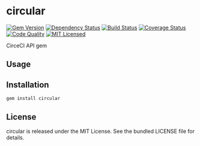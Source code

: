 circular
=========

[![Gem Version](https://img.shields.io/gem/v/circular.svg)](https://rubygems.org/gems/circular)
[![Dependency Status](https://img.shields.io/gemnasium/akerl/circular.svg)](https://gemnasium.com/akerl/circular)
[![Build Status](https://img.shields.io/circleci/project/akerl/circular.svg)](https://circleci.com/gh/akerl/circular)
[![Coverage Status](https://img.shields.io/codecov/c/github/akerl/circular.svg)](https://codecov.io/github/akerl/circular)
[![Code Quality](https://img.shields.io/codacy/.svg)](https://www.codacy.com/app/akerl/circular)
[![MIT Licensed](https://img.shields.io/badge/license-MIT-green.svg)](https://tldrlegal.com/license/mit-license)

CirceCI API gem

## Usage

## Installation

    gem install circular

## License

circular is released under the MIT License. See the bundled LICENSE file for details.

